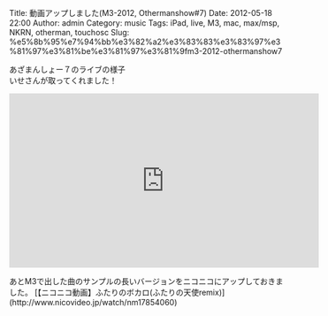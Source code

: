 Title: 動画アップしました(M3-2012, Othermanshow#7)
Date: 2012-05-18 22:00
Author: admin
Category: music
Tags: iPad, live, M3, mac, max/msp, NKRN, otherman, touchosc
Slug: %e5%8b%95%e7%94%bb%e3%82%a2%e3%83%83%e3%83%97%e3%81%97%e3%81%be%e3%81%97%e3%81%9fm3-2012-othermanshow7

あざまんしょー７のライブの様子  
いせさんが取ってくれました！  

<iframe width="560" height="315" src="http://www.youtube.com/embed/6HlDEzDdl_E" frameborder="0" allowfullscreen></iframe>

<p>
あとM3で出した曲のサンプルの長いバージョンをニコニコにアップしておきました。  

<script type="text/javascript" src="http://ext.nicovideo.jp/thumb_watch/nm17854060"></script>
  

<noscript>
[【ニコニコ動画】ふたりのボカロ(ふたりの天使remix)](http://www.nicovideo.jp/watch/nm17854060)

</noscript>

